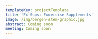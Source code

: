 ```yaml
---
templateKey: projectTemplate
title: 'Ex-Sups: Excercise Supplements'
image: /img/bergen-stem-graphic.jpg
abstract: Coming soon
meeting: Coming soon
---
```


